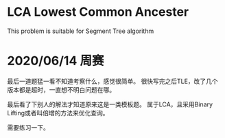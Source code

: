 # LCA Lowest Common Ancester

This problem is suitable for Segment Tree algorithm

# 2020/06/14 周赛
最后一道题猛一看不知道考察什么，感觉很简单。 很快写完之后TLE，改了几个版本都是超时，一直想不明白问题在哪。

最后看了下别人的解法才知道原来这是一类模板题。 属于LCA，且采用Binary Lifting或者叫倍增的方法来优化查询。

需要练习一下。